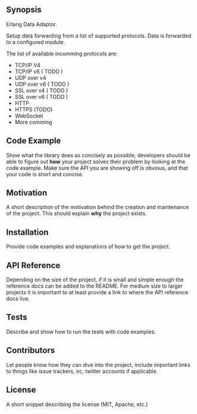 ## Synopsis

Erlang Data Adaptor.

Setup data forwarding from a list of supported protocols.
Data is forwarded to a configured module.

The list of available incomming protocols are:

* TCP/IP V4
* TCP/IP v6 ( TODO )
* UDP over v4
* UDP over v6 ( TODO )
* SSL over v4 ( TODO )
* SSL over v6 ( TODO )
* HTTP
* HTTPS (TODO)
* WebSocket
* More comming

## Code Example

Show what the library does as concisely as possible,
developers should be able to figure out **how** your project solves their problem by looking at the code example.
Make sure the API you are showing off is obvious, and that your code is short and concise.

## Motivation

A short description of the motivation behind the creation and maintenance of the project. This should explain **why** the project exists.

## Installation

Provide code examples and explanations of how to get the project.

## API Reference

Depending on the size of the project, if it is small and simple enough the reference docs can be added to the README.
For medium size to larger projects it is important to at least provide a link to where the API reference docs live.

## Tests

Describe and show how to run the tests with code examples.

## Contributors

Let people know how they can dive into the project, include important links to things like issue trackers,
irc, twitter accounts if applicable.

## License

A short snippet describing the license (MIT, Apache, etc.)